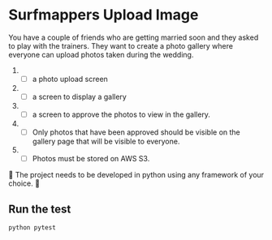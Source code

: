 # Surfmappers Upload Image
You have a couple of friends who are getting married soon and they asked to play with the trainers. They want to create a photo gallery where everyone can upload photos taken during the wedding.


1. - [ ] a photo upload screen

2. - [ ] a screen to display a gallery

3. - [ ] a screen to approve the photos to view in the gallery.

4. - [ ] Only photos that have been approved should be visible on the gallery page that will be visible to everyone.

5. - [ ] Photos must be stored on AWS S3.

🎯 The project needs to be developed in python using any framework of your choice. 🎯

## Run the test

```sh
python pytest
```
